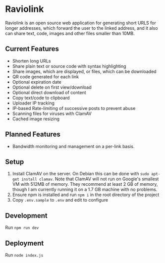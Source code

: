 # Raviolink

Raviolink is an open source web application for generating short URLS for longer addresses, which forward the user to the linked address, and it also can share text, code, images and other files smaller than 10MB.

## Current Features

-   Shorten long URLs
-   Share plain text or source code with syntax highlighting
-   Share images, which are displayed, or files, which can be downloaded
-   QR code generated for each link
-   Optional expiration date
-   Optional delete on first view/download
-   Optional direct download of content
-   Copy text/code to clipboard
-   Uploader IP tracking
-   IP-based Rate-limiting of successive posts to prevent abuse
-   Scanning files for viruses with ClamAV
-   Cached image resizing

## Planned Features

-   Bandwidth monitoring and management on a per-link basis.

## Setup

1. Install ClamAV on the server. On Debian this can be done with `sudo apt-get install clamav`. Note that ClamAV will not run on Google's smallest VM with 512MB of memory. They recommend at least 2 GB of memory, though I am currently running it on a 1.7 GB machine with no problems.
2. Ensure npm is installed and run `npm i` in the root directory of the project
3. Copy `.env.sample` to `.env` and edit to configure

## Development

Run `npm run dev`

## Deployment

Run `node index.js`
